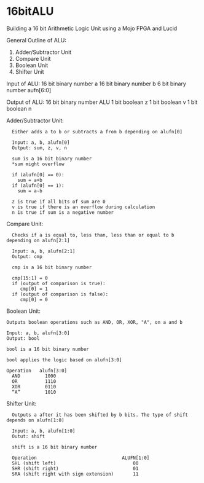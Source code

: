 # 16bitALU
Building a 16 bit Arithmetic Logic Unit using a Mojo FPGA and Lucid


General Outline of ALU:
  1. Adder/Subtractor Unit
  2. Compare Unit
  3. Boolean Unit
  4. Shifter Unit
  
  
  Input of ALU:  16 bit binary number a
                 16 bit binary number b
                 6 bit binary number aufn[6:0]
                 
  Output of ALU: 16 bit binary number ALU
                 1 bit boolean z
                 1 bit boolean v
                 1 bit boolean n
               
               
               
  Adder/Subtractor Unit:
  
      Either adds a to b or subtracts a from b depending on alufn[0]
  
      Input: a, b, alufn[0]
      Output: sum, z, v, n
      
      sum is a 16 bit binary number
      *sum might overflow
      
      if (alufn[0] == 0):
        sum = a+b
      if (alufn[0] == 1):
        sum = a-b
        
      z is true if all bits of sum are 0
      v is true if there is an overflow during calculation
      n is true if sum is a negative number
  
  Compare Unit:
  
      Checks if a is equal to, less than, less than or equal to b depending on alufn[2:1]
  
      Input: a, b, alufn[2:1]
      Output: cmp
      
      cmp is a 16 bit binary number
      
      cmp[15:1] = 0
      if (output of comparison is true):
         cmp[0] = 1
      if (output of comparison is false):
         cmp[0] = 0
         
  Boolean Unit:
  
    Outputs boolean operations such as AND, OR, XOR, "A", on a and b
  
    Input: a, b, alufn[3:0]
    Output: bool
    
    bool is a 16 bit binary number
    
    bool applies the logic based on alufn[3:0]
    
    Operation   alufn[3:0]
      AND         1000
      OR          1110
      XOR         0110
      “A”         1010
      
   Shifter Unit:
   
      Outputs a after it has been shifted by b bits. The type of shift depends on alufn[1:0]
   
      Input: a, b, alufn[1:0]
      Outut: shift
      
      shift is a 16 bit binary number
      
      Operation                               ALUFN[1:0]
      SHL (shift left)                            00
      SHR (shift right)                           01
      SRA (shift right with sign extension)       11
